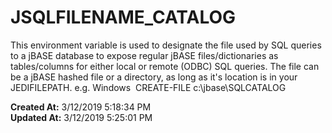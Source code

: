 # JSQLFILENAME_CATALOG

This environment variable is used to designate the file used by SQL queries to a jBASE database to expose regular jBASE files/dictionaries as tables/columns for either local or remote (ODBC) SQL queries. The file can be a jBASE hashed file or a directory, as long as it's location is in your JEDIFILEPATH. e.g. Windows  CREATE-FILE c:\jbase\SQLCATALOG  

**Created At:** 3/12/2019 5:18:34 PM  
**Updated At:** 3/12/2019 5:25:01 PM  

